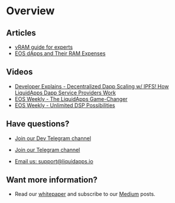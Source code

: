Overview
========

## Articles

- [vRAM guide for experts](https://medium.com/@liquidapps/vram-guide-for-experts-f809c8f82a27)
- [EOS dApps and Their RAM Expenses](https://medium.com/@liquidapps/eos-dapps-and-their-ram-expenses-39352417be5c)

## Videos

- [Developer Explains - Decentralized Dapp Scaling w/ IPFS! How LiquidApps Dapp Service Providers Work](https://www.youtube.com/watch?v=-XdVnK22mZc)
- [EOS Weekly - The LiquidApps Game-Changer](https://www.youtube.com/watch?v=C30kJ7p33wg)
- [EOS Weekly - Unlimited DSP Possibilities](https://www.youtube.com/watch?v=g9x-M67iEFA)

## Have questions?

- [Join our Dev Telegram channel](https://t.me/joinchat/GTxt3lEL6HLeFzgsWA87qg)

- [Join our Telegram channel](https://t.me/LiquidAppsOfficial)

- [Email us: support@liquidapps.io](support@liquidapps.io)

## Want more information?

- Read our [whitepaper](https://liquidapps.io/DAPP%20Network%20and%20DAPP%20Token%20Whitepaper%20v2.0.pdf) and subscribe to our [Medium](https://medium.com/@liquidapps/) posts.